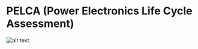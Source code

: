 # PELCA (Power Electronics Life Cycle Assessment)
 ![alt text](https://github.com/Briacbaudais/PELCA/images/logo.png?raw=true)
